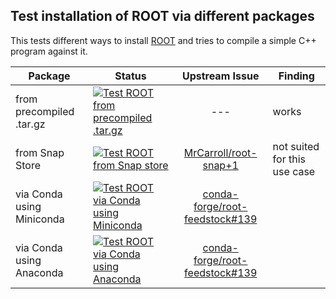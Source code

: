 ## Test installation of ROOT via different packages
This tests different ways to install [ROOT](https://root.cern.ch/) and tries to compile a simple C++ program against it.


| Package                      | Status        | Upstream Issue | Finding |
| ---------------------------- | ------------- |:--------------:| ------- |
| from precompiled .tar.gz     | [![Test ROOT from precompiled .tar.gz](https://github.com/olifre/root-install-test/actions/workflows/test-precompiled-tar.yml/badge.svg)](https://github.com/olifre/root-install-test/actions/workflows/test-precompiled-tar.yml) | --- | works |
| from Snap Store              | [![Test ROOT from Snap store](https://github.com/olifre/root-install-test/actions/workflows/test-snap.yml/badge.svg)](https://github.com/olifre/root-install-test/actions/workflows/test-snap.yml) | [MrCarroll/root-snap+1](https://github.com/MrCarroll/root-snap/issues/1) | not suited for this use case |
| via Conda using Miniconda    | [![Test ROOT via Conda using Miniconda](https://github.com/olifre/root-install-test/actions/workflows/test-conda-miniconda.yml/badge.svg)](https://github.com/olifre/root-install-test/actions/workflows/test-conda-miniconda.yml) | [conda-forge/root-feedstock#139](https://github.com/conda-forge/root-feedstock/issues/139) | |
| via Conda using Anaconda     | [![Test ROOT via Conda using Anaconda](https://github.com/olifre/root-install-test/actions/workflows/test-conda-anaconda.yml/badge.svg)](https://github.com/olifre/root-install-test/actions/workflows/test-conda-anaconda.yml) | [conda-forge/root-feedstock#139](https://github.com/conda-forge/root-feedstock/issues/139) | |
